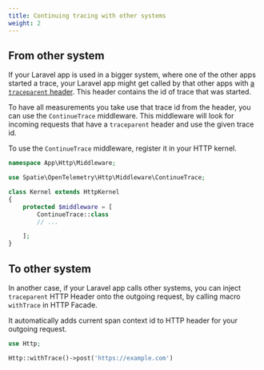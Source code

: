 ```yaml
---
title: Continuing tracing with other systems
weight: 2
---
```


## From other system

If your Laravel app is used in a bigger system, where one of the other apps started a trace, your Laravel app might get called by that other apps with [a `traceparent` header](https://uptrace.dev/opentelemetry/opentelemetry-traceparent.html). This header contains the id of trace that was started.

To have all measurements you take use that trace id from the header, you can use the `ContinueTrace` middleware. This middleware will look for incoming requests that have a `traceparent` header and use the given trace id.

To use the `ContinueTrace` middleware, register it in your HTTP kernel.

```php
namespace App\Http\Middleware;

use Spatie\OpenTelemetry\Http\Middleware\ContinueTrace;

class Kernel extends HttpKernel
{
    protected $middleware = [
        ContinueTrace::class
        // ...

    ];
}
```

## To other system

In another case, if your Laravel app calls other systems, you can inject `traceparent` HTTP Header onto the outgoing request, by calling macro `withTrace` in HTTP Facade.

It automatically adds current span context id to HTTP header for your outgoing request.

```php
use Http;

Http::withTrace()->post('https://example.com')
```

